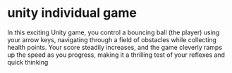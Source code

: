 # unity individual game
 In this exciting Unity game, you control a bouncing ball (the player) using your arrow keys, navigating through a field of obstacles while collecting health points. Your score steadily increases, and the game cleverly ramps up the speed as you progress, making it a thrilling test of your reflexes and quick thinking
